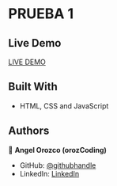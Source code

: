 # PRUEBA 1


## Live Demo

[LIVE DEMO](https://orozcoding.github.io/nintiacalc/)

## Built With

- HTML, CSS and JavaScript

## Authors

👤 **Angel Orozco (orozCoding)**

- GitHub: [@githubhandle](https://github.com/orozCoding)
- LinkedIn: [LinkedIn](https://www.linkedin.com/in/angel-orozco-652230228/)
